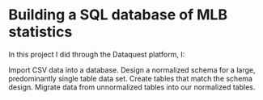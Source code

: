 # Building a SQL database of MLB statistics

In this project I did through the Dataquest platform, I:

Import CSV data into a database.
Design a normalized schema for a large, predominantly single table data set.
Create tables that match the schema design.
Migrate data from unnormalized tables into our normalized tables.
